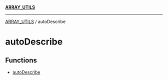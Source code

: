 [**ARRAY_UTILS**](../README.md)

***

[ARRAY_UTILS](../README.md) / autoDescribe

# autoDescribe

## Functions

- [autoDescribe](functions/autoDescribe.md)
